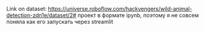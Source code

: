 Link on dataset: https://universe.roboflow.com/hackvengers/wild-animal-detection-zdn1e/dataset/2#
проект в формате ipynb, поэтому я не совсем поняла как его запускать через streamlit
